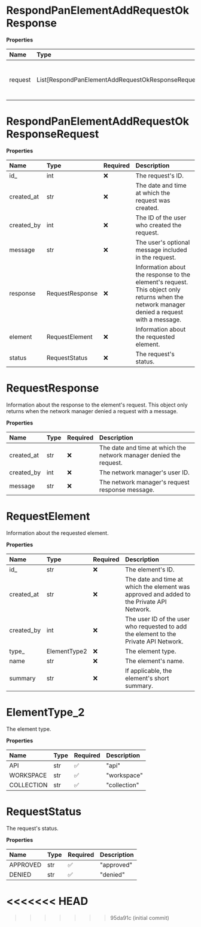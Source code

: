 # RespondPanElementAddRequestOkResponse

**Properties**

| Name    | Type                                               | Required | Description                                        |
| :------ | :------------------------------------------------- | :------- | :------------------------------------------------- |
| request | List[RespondPanElementAddRequestOkResponseRequest] | ❌       | Information about the Private API Network request. |

# RespondPanElementAddRequestOkResponseRequest

**Properties**

| Name       | Type            | Required | Description                                                                                                                                 |
| :--------- | :-------------- | :------- | :------------------------------------------------------------------------------------------------------------------------------------------ |
| id\_       | int             | ❌       | The request's ID.                                                                                                                           |
| created_at | str             | ❌       | The date and time at which the request was created.                                                                                         |
| created_by | int             | ❌       | The ID of the user who created the request.                                                                                                 |
| message    | str             | ❌       | The user's optional message included in the request.                                                                                        |
| response   | RequestResponse | ❌       | Information about the response to the element's request. This object only returns when the network manager denied a request with a message. |
| element    | RequestElement  | ❌       | Information about the requested element.                                                                                                    |
| status     | RequestStatus   | ❌       | The request's status.                                                                                                                       |

# RequestResponse

Information about the response to the element's request. This object only returns when the network manager denied a request with a message.

**Properties**

| Name       | Type | Required | Description                                                        |
| :--------- | :--- | :------- | :----------------------------------------------------------------- |
| created_at | str  | ❌       | The date and time at which the network manager denied the request. |
| created_by | int  | ❌       | The network manager's user ID.                                     |
| message    | str  | ❌       | The network manager's request response message.                    |

# RequestElement

Information about the requested element.

**Properties**

| Name       | Type         | Required | Description                                                                               |
| :--------- | :----------- | :------- | :---------------------------------------------------------------------------------------- |
| id\_       | str          | ❌       | The element's ID.                                                                         |
| created_at | str          | ❌       | The date and time at which the element was approved and added to the Private API Network. |
| created_by | int          | ❌       | The user ID of the user who requested to add the element to the Private API Network.      |
| type\_     | ElementType2 | ❌       | The element type.                                                                         |
| name       | str          | ❌       | The element's name.                                                                       |
| summary    | str          | ❌       | If applicable, the element's short summary.                                               |

# ElementType_2

The element type.

**Properties**

| Name       | Type | Required | Description  |
| :--------- | :--- | :------- | :----------- |
| API        | str  | ✅       | "api"        |
| WORKSPACE  | str  | ✅       | "workspace"  |
| COLLECTION | str  | ✅       | "collection" |

# RequestStatus

The request's status.

**Properties**

| Name     | Type | Required | Description |
| :------- | :--- | :------- | :---------- |
| APPROVED | str  | ✅       | "approved"  |
| DENIED   | str  | ✅       | "denied"    |
<<<<<<< HEAD
=======

<!-- This file was generated by liblab | https://liblab.com/ -->
>>>>>>> 95da91c (initial commit)
